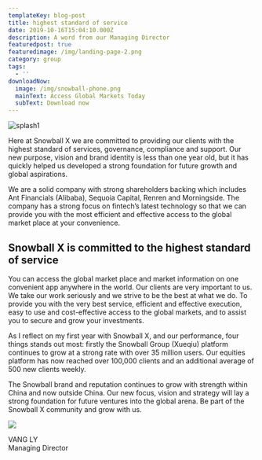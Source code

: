 ```yaml
---
templateKey: blog-post
title: highest standard of service
date: 2019-10-16T15:04:10.000Z
description: A word from our Managing Director
featuredpost: true
featuredimage: /img/landing-page-2.png
category: group
tags:
  - ''
downloadNow:
  image: /img/snowball-phone.png
  mainText: Access Global Markets Today
  subText: Download now
---
```

![splash1](/img/landing-page-2.png)

Here at Snowball X we are committed to providing our clients with the highest standard of services, governance, compliance and support. 
Our new purpose, vision and brand identity is less than one year old, but it has quickly helped us developed a strong foundation for future growth and global aspirations. 

We are a solid company with strong shareholders backing which includes Ant Financials (Alibaba), Sequoia Capital, Renren and Morningside. The company has a strong focus on fintech’s latest technology so that we can provide you with the most efficient and effective access to the global market place at your convenience. 

## Snowball X is committed to the highest standard of service

You can access the global market place and market information on one convenient app anywhere in the world. 
Our clients are very important to us. We take our work seriously and we strive to be the best at what we do. To provide you with the very best service, efficient and effective execution, easy to use and cost-effective access to the global markets, and to assist you to secure and grow your investments. 

As I reflect on my first year with Snowball X, and our performance, four things stands out most: firstly the Snowball Group (Xueqiu) platform continues to grow at a strong rate with over 35 million users. Our equities platform has now reached over 100,000 clients and an additional average of 500 new clients weekly. 

The Snowball brand and reputation continues to grow with strength within China and now outside China. Our new focus, vision and strategy will lay a strong foundation for future ventures into the global arena.
Be part of the Snowball X community and grow with us.

![](/img/vang.png)

VANG LY\
Managing Director
